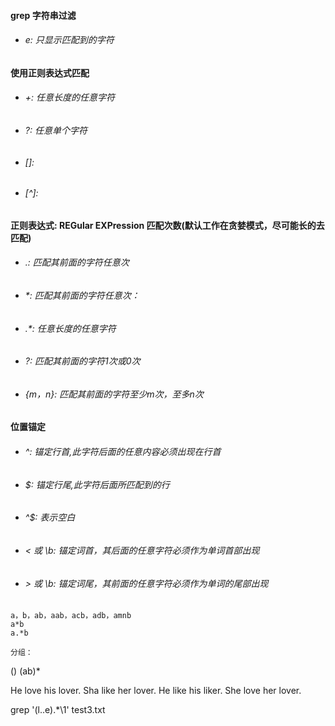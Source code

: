 #### grep 字符串过滤

* ###### e: 只显示匹配到的字符

#### 使用正则表达式匹配
* ###### +:      任意长度的任意字符
* ###### ?:       任意单个字符
* ###### []:       
* ###### [^]:    

#### 正则表达式: REGular EXPression 匹配次数(默认工作在贪婪模式，尽可能长的去匹配)
* ###### .: 匹配其前面的字符任意次
* ###### *: 匹配其前面的字符任意次：
* ###### .*: 任意长度的任意字符
* ###### \?: 匹配其前面的字符1次或0次
* ###### \{m，n\}: 匹配其前面的字符至少m次，至多n次

#### 位置锚定
* ###### ^: 锚定行首,此字符后面的任意内容必须出现在行首
* ###### $: 锚定行尾,此字符后面所匹配到的行
* ###### ^$: 表示空白
* ###### \< 或 \b: 锚定词首，其后面的任意字符必须作为单词首部出现
* ###### \> 或 \b: 锚定词尾，其前面的任意字符必须作为单词的尾部出现

```shell
a，b，ab，aab，acb，adb，amnb
a*b
a.*b
```

	分组：
\(\)
	\(ab\)*

He love his lover.
Sha like her lover.
He like his liker.
She love her lover.

grep '\(l..e\).*\1'  test3.txt



